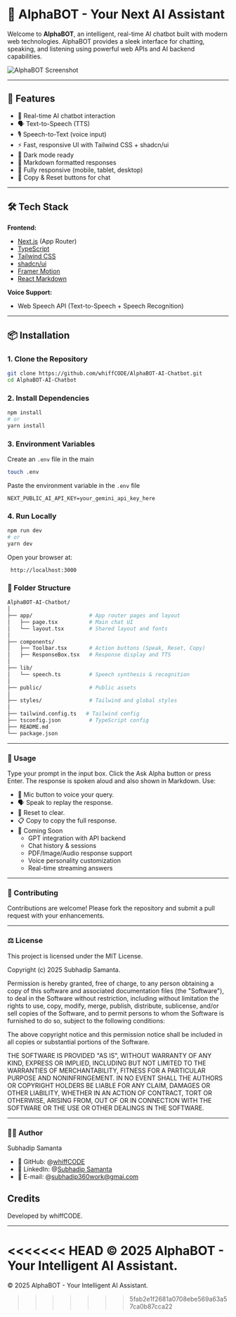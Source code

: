 # 🤖 AlphaBOT - Your Next AI Assistant

Welcome to **AlphaBOT**, an intelligent, real-time AI chatbot built with modern web technologies. AlphaBOT provides a sleek interface for chatting, speaking, and listening using powerful web APIs and AI backend capabilities.

![AlphaBOT Screenshot](https://storage.googleapis.com/gweb-uniblog-publish-prod/images/IO24_WhatsInAName_SocialShare_S96SOzG.width-1300.png)

---

## 🚀 Features

- 💬 Real-time AI chatbot interaction
- 🗣️ Text-to-Speech (TTS)
- 🎙️ Speech-to-Text (voice input)
- ⚡ Fast, responsive UI with Tailwind CSS + shadcn/ui
- 🌙 Dark mode ready
- 🧠 Markdown formatted responses
- 📱 Fully responsive (mobile, tablet, desktop)
- 📎 Copy & Reset buttons for chat

---

## 🛠 Tech Stack

**Frontend:**
- [Next.js](https://nextjs.org/) (App Router)
- [TypeScript](https://www.typescriptlang.org/)
- [Tailwind CSS](https://tailwindcss.com/)
- [shadcn/ui](https://ui.shadcn.com/)
- [Framer Motion](https://www.framer.com/motion/)
- [React Markdown](https://github.com/remarkjs/react-markdown)

**Voice Support:**
- Web Speech API (Text-to-Speech + Speech Recognition)

---

## 📦 Installation

### 1. Clone the Repository
```bash
git clone https://github.com/whiffCODE/AlphaBOT-AI-Chatbot.git
cd AlphaBOT-AI-Chatbot
```
### 2. Install Dependencies
```bash
npm install
# or
yarn install
```
### 3. Environment Variables
Create an ```.env``` file in the main
```bash
touch .env
```
Paste the environment variable in the ```.env``` file
```
NEXT_PUBLIC_AI_API_KEY=your_gemini_api_key_here
```
### 4. Run Locally
```bash
npm run dev
# or
yarn dev
```
Open your browser at:
```
 http://localhost:3000
```

### 📁 Folder Structure
```bash
AlphaBOT-AI-Chatbot/
│
├── app/                  # App router pages and layout
│   ├── page.tsx          # Main chat UI
│   └── layout.tsx        # Shared layout and fonts
│
├── components/
│   ├── Toolbar.tsx       # Action buttons (Speak, Reset, Copy)
│   ├── ResponseBox.tsx   # Response display and TTS
│
├── lib/
│   └── speech.ts         # Speech synthesis & recognition
│
├── public/               # Public assets
│
├── styles/               # Tailwind and global styles
│
├── tailwind.config.ts   # Tailwind config
├── tsconfig.json         # TypeScript config
├── README.md
└── package.json
```
----

### 🧠 Usage
Type your prompt in the input box.
Click the Ask Alpha button or press Enter.
The response is spoken aloud and also shown in Markdown.
Use:
  -  🎤 Mic button to voice your query.
  -  🗣️ Speak to replay the response.
  -  🔄 Reset to clear.
  -  📋 Copy to copy the full response.
  -  🧪 Coming Soon
        -  GPT integration with API backend
        -  Chat history & sessions
        -  PDF/Image/Audio response support
        -  Voice personality customization
        -  Real-time streaming answers

---

### 🤝 Contributing
Contributions are welcome! Please fork the repository and submit a pull request with your enhancements.

----

### ⚖️ License
This project is licensed under the MIT License.

Copyright (c) 2025 Subhadip Samanta.

Permission is hereby granted, free of charge, to any person obtaining a copy of this software and associated documentation files (the "Software"), to deal in the Software without restriction, including without limitation the rights to use, copy, modify, merge, publish, distribute, sublicense, and/or sell copies of the Software, and to permit persons to whom the Software is furnished to do so, subject to the following conditions:

The above copyright notice and this permission notice shall be included in all copies or substantial portions of the Software.

THE SOFTWARE IS PROVIDED "AS IS", WITHOUT WARRANTY OF ANY KIND, EXPRESS OR IMPLIED, INCLUDING BUT NOT LIMITED TO THE WARRANTIES OF MERCHANTABILITY, FITNESS FOR A PARTICULAR PURPOSE AND NONINFRINGEMENT. IN NO EVENT SHALL THE AUTHORS OR COPYRIGHT HOLDERS BE LIABLE FOR ANY CLAIM, DAMAGES OR OTHER LIABILITY, WHETHER IN AN ACTION OF CONTRACT, TORT OR OTHERWISE, ARISING FROM, OUT OF OR IN CONNECTION WITH THE SOFTWARE OR THE USE OR OTHER DEALINGS IN THE SOFTWARE.


----

### 🙋‍♂️ Author

Subhadip Samanta

-  🔗 GitHub: @[whiffCODE](https://github.com/whiffCODE)
-  🔗 LinkedIn: @[Subhadip Samanta](https://linkedin.com/in/subhadip-samanta-24a49623a)
-  🔗 E-mail: @subhadip360work@gmai.com

## Credits

Developed by whiffCODE.

---

<<<<<<< HEAD
© 2025 AlphaBOT - Your Intelligent AI  Assistant.
=======
© 2025 AlphaBOT - Your Intelligent AI  Assistant.
>>>>>>> 5fab2e1f2681a0708ebe569a63a57ca0b87cca22
